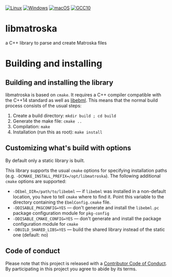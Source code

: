 [![Linux](https://github.com/Matroska-Org/libmatroska/actions/workflows/linux.yaml/badge.svg)](https://github.com/Matroska-Org/libmatroska/actions/workflows/linux.yaml)
[![Windows](https://github.com/Matroska-Org/libmatroska/actions/workflows/windows.yaml/badge.svg)](https://github.com/Matroska-Org/libmatroska/actions/workflows/windows.yaml)
[![macOS](https://github.com/Matroska-Org/libmatroska/actions/workflows/macos.yaml/badge.svg)](https://github.com/Matroska-Org/libmatroska/actions/workflows/macos.yaml)
[![GCC10](https://github.com/Matroska-Org/libmatroska/actions/workflows/linux-gcc10.yaml/badge.svg)](https://github.com/Matroska-Org/libmatroska/actions/workflows/linux-gcc10.yaml)

# libmatroska
a C++ library to parse and create Matroska files

# Building and installing

## Building and installing the library

libmatroska is based on `cmake`. It requires a C++ compiler compatible
with the C++14 standard as well as
[libebml](https://github.com/Matroska-Org/libebml). This means that
the normal build process consists of the usual steps:

1. Create a build directory: `mkdir build ; cd build`
2. Generate the make file: `cmake ..`
3. Compilation: `make`
4. Installation (run this as root): `make install`

## Customizing what's build with options

By default only a static library is built.

This library supports the usual `cmake` options for specifying
installation paths (e.g. `-DCMAKE_INSTALL_PREFIX=/opt/libmatroska`). The
following additional `cmake` options are supported:

* `-DEbml_DIR=/path/to/libebml` — if `libebml` was installed in a
  non-default location, you have to tell `cmake` where to find
  it. Point this variable to the directory containing the
  `EbmlConfig.cmake` file.
* `-DDISABLE_PKGCONFIG=YES` — don't generate and install the
  `libebml.pc` package configuration module for `pkg-config`
* `-DDISABLE_CMAKE_CONFIG=YES` — don't generate and install the
  package configuration module for `cmake`
* `-DBUILD_SHARED_LIBS=YES` — build the shared library instead of the
  static one (default: no)

## Code of conduct

Please note that this project is released with a [Contributor Code of Conduct](CODE_OF_CONDUCT.md). By participating in this project you agree to abide by its terms.
